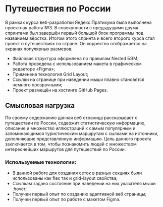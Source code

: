 # Путешествия по России
В рамках курса веб-разработки Яндекс.Пратикума была выполнена проектная работа №3.
В совокупности с предыдущими двумя спринтами был завершён первый большой блок программы под названием вёрстка.
Итогом этого спринта и всего второго курса стал проект о путешествиях по стране. Он корректно отображается на экранах популярных размеров.
* Файловая структура оформлена по правилам Nested БЭМ;
* Работа проведена с использованием макета в графическом редакторе «Figma»;
* Применена технология Grid Layout;
* Ссылки на странице при наведении мыши плавно становятся немного прозрачными;
* Проект размещён на хостинге GitHub Pages.
## Смысловая нагрузка
По своему содержанию данная веб страница рассказывает о путешествии по России, содержит статистическую информацию, описание и множество иллюстраций к самым популярным и запоминающимся туристическим маршрутам с сылками на источники, дополняющие представленную информацию. Цель данного проекта заключается в том, чтобы познакомить людей с множеством интереснейших маршрутов для путешествий по России.
### Используемые технологии:
* В данной работе для создания сеток в разных секциях были использованы как flex так и grid-layout свойства;
* Ссылкам задано состояние при наведении на них указателя мыши :hover;
* Получен первый опыт по созданию адаптивной веб страницы;
* Получен первый опыт по работе с макетом Figma.
